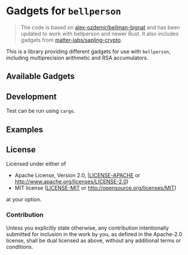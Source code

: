 # Gadgets for `bellperson`

> The code is based on [alex-ozdemir/bellman-bignat](https://github.com/alex-ozdemir/bellman-bignat) and has been updated to work with bellperson and newer Rust. It also includes gadgets from [matter-labs/sapling-crypto](https://github.com/matter-labs-archive/sapling-crypto).

This is a library providing different gadgets for use with `bellperson`, including multiprecision arithmetic and RSA accumulators.

## Available Gadgets

<TODO>

## Development

Test can be run using `cargo`.

## Examples

<TODO>

## License

Licensed under either of

- Apache License, Version 2.0, |[LICENSE-APACHE](LICENSE-APACHE) or
   http://www.apache.org/licenses/LICENSE-2.0)
- MIT license ([LICENSE-MIT](LICENSE-MIT) or http://opensource.org/licenses/MIT)

at your option.

### Contribution

Unless you explicitly state otherwise, any contribution intentionally
submitted for inclusion in the work by you, as defined in the Apache-2.0
license, shall be dual licensed as above, without any additional terms or
conditions.
